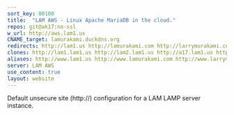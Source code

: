 ```yaml
---
sort_key: 00100
title:  "LAM AWS - Linux Apache MariaDB in the cloud."
repos: git@ak17:no-ssl
w_url: http://aws.lam1.us
CNAME_target: lamurakami.duckdns.org
redirects: http://lam1.us http://lamurakami.com http://larrymurakami.com
clones: http://lam1.lam1.us http://lam2.lam1.us http://a17.lam1.us http://ak19.lam1.us http://ak16.lam1.us http://ak7.lam1.us
aliases: http://www.lam1.us http://www.lamurakami.com http://www.larrymurakami.com
server: LAM AWS
use_content: true
layout: website
---
```


Default unsecure site (http://) configuration for a LAM LAMP server instance.
